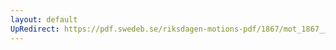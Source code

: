```yaml
---
layout: default
UpRedirect: https://pdf.swedeb.se/riksdagen-motions-pdf/1867/mot_1867__ak__00193/mot_1867__ak__00193_001.pdf
---
```

